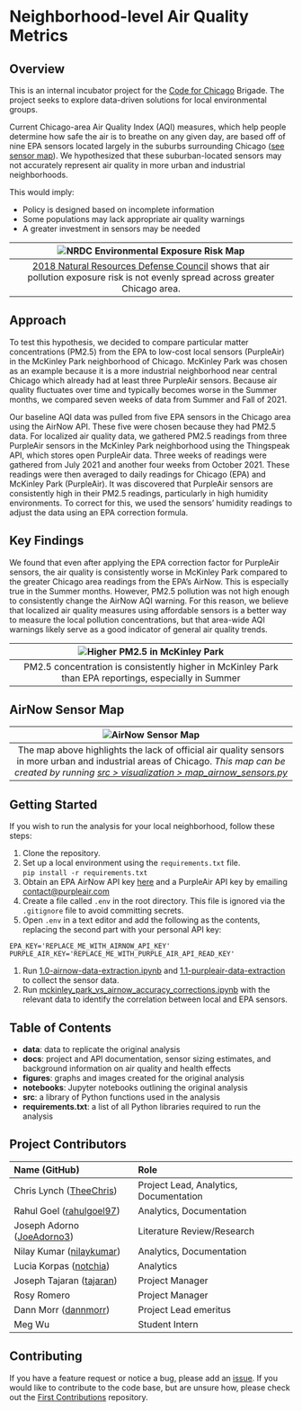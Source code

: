 # Neighborhood-level Air Quality Metrics

## Overview
This is an internal incubator project for the [Code for Chicago](https://codeforchicago.org/) Brigade. The project seeks to explore data-driven solutions for local environmental groups. 

Current Chicago-area Air Quality Index (AQI) measures, which help people determine how safe the air is to breathe on any given day, are based off of nine EPA sensors located largely in the suburbs surrounding Chicago ([see sensor map](#airnow-sensor-map)). We hypothesized that these suburban-located sensors may not accurately represent air quality in more urban and industrial neighborhoods.

This would imply:
- Policy is designed based on incomplete information
- Some populations may lack appropriate air quality warnings
- A greater investment in sensors may be needed

| ![NRDC Environmental Exposure Risk Map](figures/nrdc_exposure_risk_map.jpg) |
| :---: |
| [2018 Natural Resources Defense Council](https://www.nrdc.org/experts/meleah-geertsma/new-map-shows-chicago-needs-environmental-justice-reforms) shows that air pollution exposure risk is not evenly spread across greater Chicago area.

## Approach
To test this hypothesis, we decided to compare particular matter concentrations (PM2.5) from the EPA to low-cost local sensors (PurpleAir) in the McKinley Park neighborhood of Chicago. McKinley Park was chosen as an example because it is a more industrial neighborhood near central Chicago which already had at least three PurpleAir sensors. Because air quality fluctuates over time and typically becomes worse in the Summer months, we compared seven weeks of data from Summer and Fall of 2021.


Our baseline AQI data was pulled from five EPA sensors in the Chicago area using the AirNow API. These five were chosen because they had PM2.5 data. For localized air quality data, we gathered PM2.5 readings from three PurpleAir sensors in the McKinley Park neighborhood using the Thingspeak API, which stores open PurpleAir data. Three weeks of readings were gathered from July 2021 and another four weeks from October 2021. These readings were then averaged to daily readings for Chicago (EPA) and McKinley Park (PurpleAir). It was discovered that PurpleAir sensors are consistently high in their PM2.5 readings, particularly in high humidity environments. To correct for this, we used the sensors’ humidity readings to adjust the data using an EPA correction formula.

## Key Findings
We found that even after applying the EPA correction factor for PurpleAir sensors, the air quality is consistently worse in McKinley Park compared to the greater Chicago area readings from the EPA’s AirNow. This is especially true in the Summer months. However, PM2.5 pollution was not high enough to consistently change the AirNow AQI warning. For this reason, we believe that localized air quality measures using affordable sensors is a better way to measure the local pollution concentrations, but that area-wide AQI warnings likely serve as a good indicator of general air quality trends. 

| ![Higher PM2.5 in McKinley Park](figures/mckinley_epa_pm25_seasonal_corr.png) |
| :---: |
| PM2.5 concentration is consistently higher in McKinley Park than EPA reportings, especially in Summer |


## AirNow Sensor Map

| ![AirNow Sensor Map](figures/chicago_airnow_radar_map.png) |
| :---: |
| The map above highlights the lack of official air quality sensors in more urban and industrial areas of Chicago. *This map can be created by running [src > visualization > map_airnow_sensors.py]('src/visualization/map_airnow_sensors.py')* |


## Getting Started
If you wish to run the analysis for your local neighborhood, follow these steps:

1. Clone the repository.
1. Set up a local environment using the `requirements.txt` file.<br />
    `pip install -r requirements.txt`
1. Obtain an EPA AirNow API key [here](https://docs.airnowapi.org/account/request/) and a PurpleAir API key by emailing contact@purpleair.com
1. Create a file called `.env` in the root directory. This file is ignored via the `.gitignore` file to avoid committing secrets.
1. Open `.env` in a text editor and add the following as the contents, replacing the second part with your personal API key:
```
EPA_KEY='REPLACE_ME_WITH_AIRNOW_API_KEY'
PURPLE_AIR_KEY='REPLACE_ME_WITH_PURPLE_AIR_API_READ_KEY'
```
1. Run [1.0-airnow-data-extraction.ipynb](https://github.com/Code-For-Chicago/Air-Quality/blob/main/notebooks/1.0-airnow-data-extraction.ipynb) and [1.1-purpleair-data-extraction](https://github.com/Code-For-Chicago/Air-Quality/blob/main/notebooks/1.1-purpleair-data-extraction.ipynb) to collect the sensor data.
1. Run [mckinley_park_vs_airnow_accuracy_corrections.ipynb](https://github.com/Code-For-Chicago/Air-Quality/blob/main/notebooks/mckinley_park_vs_airnow_accuracy_corrections.ipynb) with the relevant data to identify the correlation between local and EPA sensors.


## Table of Contents

- **data**: data to replicate the original analysis
- **docs**: project and API documentation, sensor sizing estimates, and background information on air quality and health effects
- **figures**: graphs and images created for the original analysis
- **notebooks**: Jupyter notebooks outlining the original analysis
- **src**: a library of Python functions used in the analysis
- **requirements.txt**: a list of all Python libraries required to run the analysis

## Project Contributors

| Name (GitHub)                                               | Role                                     |
| :---------------------------------------------------------- | :--------------------------------------- |
| Chris Lynch ([TheeChris](https://github.com/TheeChris))     | Project Lead, Analytics, Documentation   |
| Rahul Goel ([rahulgoel97](https://github.com/rahulgoel97))  | Analytics, Documentation                 |
| Joseph Adorno ([JoeAdorno3](https://github.com/JoeAdorno3)) | Literature Review/Research               |
| Nilay Kumar ([nilaykumar](https://github.com/nilaykumar))   | Analytics, Documentation                 |
| Lucia Korpas ([notchia](https://github.com/notchia))        | Analytics                                |
| Joseph Tajaran ([tajaran](https://github.com/tajaran))      | Project Manager                          |
| Rosy Romero                                                 | Project Manager                          |
| Dann Morr ([dannmorr](https://github.com/dannmorr))         | Project Lead emeritus                    |
| Meg Wu                                                      | Student Intern                           |


## Contributing
If you have a feature request or notice a bug, please add an [issue](https://github.com/Code-For-Chicago/Air-Quality/issues). If you would like to contribute to the code base, but are unsure how, please check out the [First Contributions](https://github.com/firstcontributions/first-contributions) repository.
